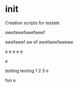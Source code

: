 # init

Creation scripts for testate

awefawefawefaewf

awefawef
aw
ef
awefaewfaweaw

e
e
e
e
e

e

testing testing 1 2 3
e


fun e
